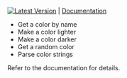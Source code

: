 [![Latest Version](https://img.shields.io/crates/v/colorskill.svg)](https://crates.io/crates/colorskill) | [Documentation](https://docs.rs/colorskill)

- Get a color by name
- Make a color lighter
- Make a color darker
- Get a random color
- Parse color strings

Refer to the documentation for details.